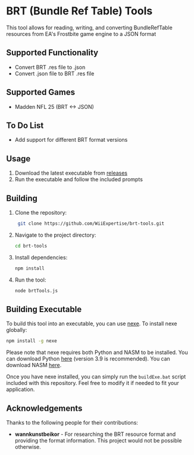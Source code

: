 # BRT (Bundle Ref Table) Tools
This tool allows for reading, writing, and converting BundleRefTable resources from EA's Frostbite game engine to a JSON format

## Supported Functionality
- Convert BRT .res file to .json
- Convert .json file to BRT .res file

## Supported Games
- Madden NFL 25 (BRT <-> JSON)

## To Do List
- Add support for different BRT format versions

## Usage
1. Download the latest executable from [releases](https://github.com/WiiExpertise/brt-tools/releases/latest)
2. Run the executable and follow the included prompts

## Building
1. Clone the repository:
   ```bash
    git clone https://github.com/WiiExpertise/brt-tools.git
    ```
2. Navigate to the project directory:
 
    ```bash
    cd brt-tools
    ```
3. Install dependencies:

    ```bash
    npm install
    ```
4. Run the tool:

    ```bash
    node brtTools.js
    ```
## Building Executable
To build this tool into an executable, you can use [nexe](https://github.com/nexe/nexe). To install nexe globally:

```bash
npm install -g nexe
```

Please note that nexe requires both Python and NASM to be installed. You can download Python [here](https://www.python.org/downloads/) (version 3.9 is recommended). You can download NASM [here](https://www.nasm.us/).

Once you have nexe installed, you can simply run the ``buildExe.bat`` script included with this repository. Feel free to modify it if needed to fit your application.

## Acknowledgements
Thanks to the following people for their contributions:
- **wannkunstbeikor** - For researching the BRT resource format and providing the format information. This project would not be possible otherwise.
